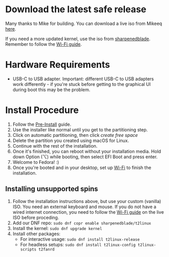# Download the latest safe release

Many thanks to Mike for building. You can download a live iso from Mikeeq [here](https://github.com/mikeeq/mbp-fedora).

If you need a more updated kernel, use the iso from [sharpenedblade](https://github.com/t2linux/fedora-iso/releases). Remember to follow the [Wi-Fi guide](https://wiki.t2linux.org/guides/wifi-bluetooth/).

# Hardware Requirements

-   USB-C to USB adapter. Important: different USB-C to USB adapters work differently - if you're stuck before getting to the graphical UI during boot this may be the problem.

# Install Procedure

1. Follow the [Pre-Install](https://wiki.t2linux.org/guides/preinstall) guide.
2. Use the installer like normal until you get to the partitioning step.
3. Click on automatic partitioning, then click *create free space*
4. Delete the partition you created using macOS for Linux.
5. Continue with the rest of the installation.
6. Once it's finished, you can reboot without your installation media. Hold down Option (⌥) while booting, then select EFI Boot and press enter.
7. Welcome to Fedora! :)
8. Once you're booted and in your desktop, set up [Wi-Fi](https://wiki.t2linux.org/guides/wifi-bluetooth/) to finish the installation.

## Installing unsupported spins

1. Follow the installation instructions above, but use your custom (vanilla) ISO. You need an external keyboard and mouse. If you do not have a wired internet connection, you need to follow the [Wi-Fi guide](https://wiki.t2linux.org/guides/wifi-bluetooth/) on the live ISO before proceding.
2. Add our DNF repo: `sudo dnf copr enable sharpenedblade/t2linux`
3. Install the kernel: `sudo dnf upgrade kernel`
4. Install other packages:
    - For interactive usage: `sudo dnf install t2linux-release`
    - For headless setups: `sudo dnf install t2linux-config t2linux-scripts t2fanrd`
